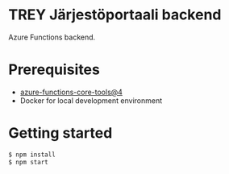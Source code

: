 # TREY Järjestöportaali backend

Azure Functions backend.

# Prerequisites

- [azure-functions-core-tools@4](https://learn.microsoft.com/en-us/azure/azure-functions/functions-run-local?tabs=macos%2Cisolated-process%2Cnode-v4%2Cpython-v2%2Chttp-trigger%2Ccontainer-apps&pivots=programming-language-typescript)
- Docker for local development environment

# Getting started

```bash
$ npm install
$ npm start
```
